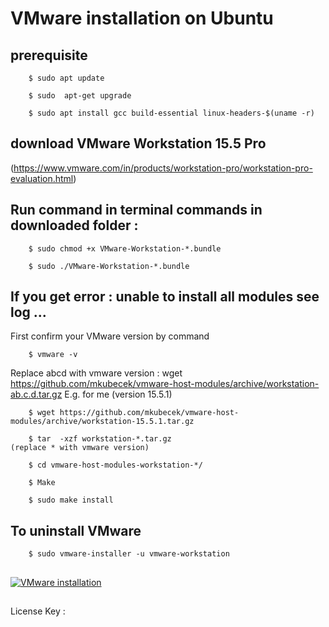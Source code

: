 # VMware installation on Ubuntu


## prerequisite

```
    $ sudo apt update 

    $ sudo  apt-get upgrade

    $ sudo apt install gcc build-essential linux-headers-$(uname -r)
```

## download  VMware Workstation 15.5 Pro 

(https://www.vmware.com/in/products/workstation-pro/workstation-pro-evaluation.html)


## Run command in terminal commands in downloaded folder :
```
    $ sudo chmod +x VMware-Workstation-*.bundle

    $ sudo ./VMware-Workstation-*.bundle
```

## If you get error : unable to install all modules see log ...

First confirm your VMware version by command 
```     
    $ vmware -v 
```

Replace abcd with vmware version : wget https://github.com/mkubecek/vmware-host-modules/archive/workstation-ab.c.d.tar.gz E.g. for me (version 15.5.1)
```
    $ wget https://github.com/mkubecek/vmware-host-modules/archive/workstation-15.5.1.tar.gz
    
    $ tar  -xzf workstation-*.tar.gz                             (replace * with vmware version)  
    
    $ cd vmware-host-modules-workstation-*/
    
    $ Make
    
    $ sudo make install
```

## To uninstall VMware
```
    $ sudo vmware-installer -u vmware-workstation
```

## 

[![VMware installation](https://img.youtube.com/vi/Eq0rPj0dRGA/0.jpg)](https://www.youtube.com/watch?v=Eq0rPj0dRGA)

##

License Key : <!-- YF390-0HF8P-M81RQ-2DXQE-M2UT6 -->
